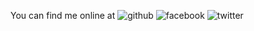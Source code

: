 You can find me online at ![github](https://github.com/taariqq)  ![facebook](https://facebook.com/taariqq)  ![twitter](https://twitter.com/taariqq)
